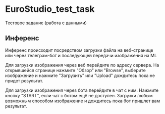 # EuroStudio_test_task
Тестовое задание (работа с данными)

## Инференс

Инференс происходит посредством загрузки файла на веб-странице или через телеграм-бот и последующей передачи изображения на ML

Для загрузки изображения через веб перейдите по адресу сервера. На открывшейся странице нажмите "Обзор" или "Browse", выберите изображение и нажмите "Загрузить" или "Upload" дождитесь пока не придет результат.

Для загрузки изображения через бота перейдите в чат с ним. Нажмите кнопку "START", если чат с ботом ещё не доступен. Загрузки любым возможным способом изображение и дождитесь пока бот пришлет вам результат.
